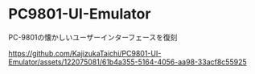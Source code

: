 # PC9801-UI-Emulator
PC-9801の懐かしいユーザーインターフェースを復刻



https://github.com/KajizukaTaichi/PC9801-UI-Emulator/assets/122075081/61b4a355-5164-4056-aa98-33acf8c55925


